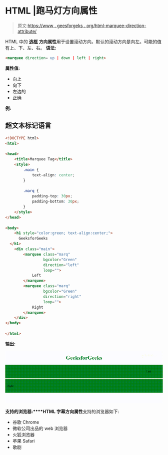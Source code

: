 # HTML |跑马灯方向属性

> 原文:[https://www . geesforgeks . org/html-marquee-direction-attribute/](https://www.geeksforgeeks.org/html-marquee-direction-attribute/)

HTML 中的 [**选框**](https://www.geeksforgeeks.org/html-marquee-tag/) **方向属性**用于设置滚动方向。默认的滚动方向是向左。可能的值有上、下、左、右。
**语法:**

```html
<marquee direction= up | down | left | right>
```

**属性值:**

*   向上
*   向下
*   左边的
*   正确

**例:**

## 超文本标记语言

```html
<!DOCTYPE html>
<html>

<head>
    <title>Marquee Tag</title>
    <style>
        .main {
            text-align: center;
        }

        .marq {
            padding-top: 30px;
            padding-bottom: 30px;
        }
    </style>
</head>

<body>
    <h1 style="color:green; text-align:center;">
      GeeksforGeeks
  </h1>
    <div class="main">
        <marquee class="marq"
                 bgcolor="Green"
                 direction="left"
                 loop="">
            Left
        </marquee>
        <marquee class="marq"
                 bgcolor="Green"
                 direction="right"
                 loop="">
            Right
        </marquee>
    </div>
</body>

</html>
```

**输出:**

![](img/8f3a5f38e063ebf44e00b8c158c602e5.png)

**支持的浏览器:****HTML 字幕方向属性**支持的浏览器如下:

*   谷歌 Chrome
*   微软公司出品的 web 浏览器
*   火狐浏览器
*   苹果 Safari
*   歌剧